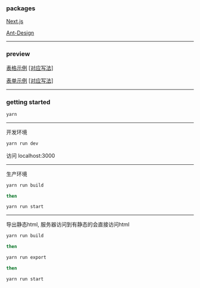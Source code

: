 ### packages
[Next.js](https://github.com/zeit/next.js)

[Ant-Design](https://github.com/ant-design/ant-design)

---

### preview

[表格示例](https://czy0729.github.io/yun-sass-admin/out/render/)  [[对应写法]](https://github.com/czy0729/yun-sass-admin/blob/master/src/render/index/index.js)

[表单示例](https://czy0729.github.io/yun-sass-admin/out/render/goods/)  [[对应写法]](https://github.com/czy0729/yun-sass-admin/blob/master/src/render/goods/index.js)

---

### getting started

```bash
yarn
```

---

开发环境

```bash
yarn run dev
```

访问 localhost:3000

---

生产环境

```bash
yarn run build

then

yarn run start
```

---

导出静态html, 服务器访问到有静态的会直接访问html

```bash
yarn run build

then

yarn run export

then

yarn run start
```
